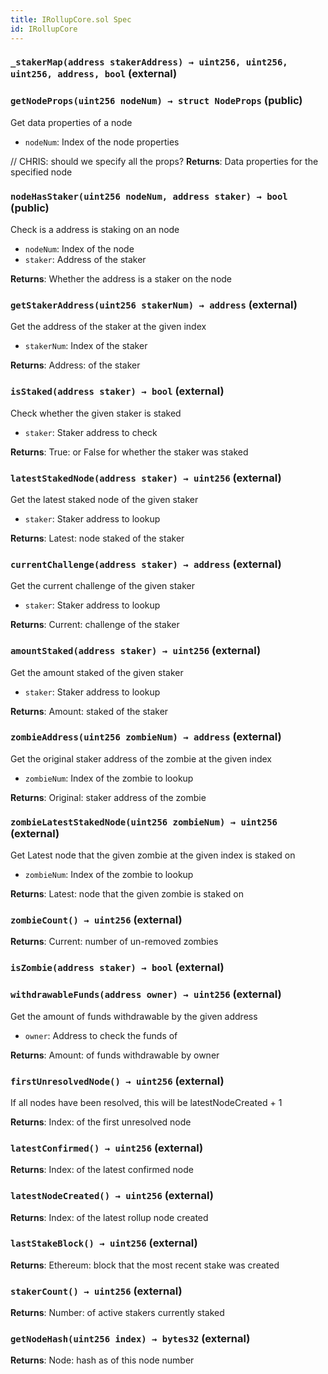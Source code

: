 ```yaml
---
title: IRollupCore.sol Spec
id: IRollupCore
---
```


### `_stakerMap(address stakerAddress) → uint256, uint256, uint256, address, bool` (external)

### `getNodeProps(uint256 nodeNum) → struct NodeProps` (public)

Get data properties of a node

- `nodeNum`: Index of the node properties

// CHRIS: should we specify all the props?
**Returns**: Data properties for the specified node

### `nodeHasStaker(uint256 nodeNum, address staker) → bool` (public)

Check is a address is staking on an node

- `nodeNum`: Index of the node
- `staker`: Address of the staker

**Returns**: Whether the address is a staker on the node

### `getStakerAddress(uint256 stakerNum) → address` (external)

Get the address of the staker at the given index

- `stakerNum`: Index of the staker

**Returns**: Address: of the staker

### `isStaked(address staker) → bool` (external)

Check whether the given staker is staked

- `staker`: Staker address to check

**Returns**: True: or False for whether the staker was staked

### `latestStakedNode(address staker) → uint256` (external)

Get the latest staked node of the given staker

- `staker`: Staker address to lookup

**Returns**: Latest: node staked of the staker

### `currentChallenge(address staker) → address` (external)

Get the current challenge of the given staker

- `staker`: Staker address to lookup

**Returns**: Current: challenge of the staker

### `amountStaked(address staker) → uint256` (external)

Get the amount staked of the given staker

- `staker`: Staker address to lookup

**Returns**: Amount: staked of the staker

### `zombieAddress(uint256 zombieNum) → address` (external)

Get the original staker address of the zombie at the given index

- `zombieNum`: Index of the zombie to lookup

**Returns**: Original: staker address of the zombie

### `zombieLatestStakedNode(uint256 zombieNum) → uint256` (external)

Get Latest node that the given zombie at the given index is staked on

- `zombieNum`: Index of the zombie to lookup

**Returns**: Latest: node that the given zombie is staked on

### `zombieCount() → uint256` (external)

**Returns**: Current: number of un-removed zombies

### `isZombie(address staker) → bool` (external)

### `withdrawableFunds(address owner) → uint256` (external)

Get the amount of funds withdrawable by the given address

- `owner`: Address to check the funds of

**Returns**: Amount: of funds withdrawable by owner

### `firstUnresolvedNode() → uint256` (external)

If all nodes have been resolved, this will be latestNodeCreated + 1

**Returns**: Index: of the first unresolved node

### `latestConfirmed() → uint256` (external)

**Returns**: Index: of the latest confirmed node

### `latestNodeCreated() → uint256` (external)

**Returns**: Index: of the latest rollup node created

### `lastStakeBlock() → uint256` (external)

**Returns**: Ethereum: block that the most recent stake was created

### `stakerCount() → uint256` (external)

**Returns**: Number: of active stakers currently staked

### `getNodeHash(uint256 index) → bytes32` (external)

**Returns**: Node: hash as of this node number
